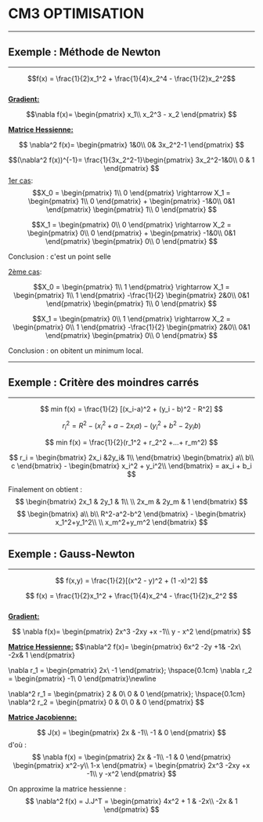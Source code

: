 # CM3 OPTIMISATION 

-----

## Exemple : Méthode de Newton
___________________

$$f(x) = \frac{1}{2}x_1^2 + \frac{1}{4}x_2^4 - \frac{1}{2}x_2^2$$     
<u>__Gradient:__</u>

$$\nabla f(x)= \begin{pmatrix}  
x_1\\
x_2^3 - x_2
\end{pmatrix}
$$

<u>__Matrice Hessienne:__</u>

$$
\nabla^2 f(x)= \begin{pmatrix}
1&0\\
0& 3x_2^2-1
\end{pmatrix}
$$

$$(\nabla^2 f(x))^{-1}= \frac{1}{3x_2^2-1}\begin{pmatrix}
3x_2^2-1&0\\
0 & 1
\end{pmatrix}
$$
<u>1er cas</u>:
$$X_0 = \begin{pmatrix}
1\\ 
0 
\end{pmatrix}
\rightarrow
X_1 = \begin{pmatrix}
1\\ 
0 
\end{pmatrix} +
\begin{pmatrix}
-1&0\\
0&1
\end{pmatrix}
\begin{pmatrix}
1\\
0
\end{pmatrix}
$$

$$X_1 = \begin{pmatrix}
0\\ 
0 
\end{pmatrix}
\rightarrow
X_2 = \begin{pmatrix}
0\\ 
0 
\end{pmatrix} +
\begin{pmatrix}
-1&0\\
0&1
\end{pmatrix}
\begin{pmatrix}
0\\
0
\end{pmatrix}
$$

Conclusion : c'est un point selle  

<u>2ème cas</u>:

$$X_0 = \begin{pmatrix}
1\\ 
1 
\end{pmatrix}
\rightarrow
X_1 = \begin{pmatrix}
1\\ 
1 
\end{pmatrix} -\frac{1}{2}
\begin{pmatrix}
2&0\\
0&1
\end{pmatrix}
\begin{pmatrix}
1\\
0
\end{pmatrix}
$$

$$X_1 = \begin{pmatrix}
0\\ 
1 
\end{pmatrix}
\rightarrow
X_2 = \begin{pmatrix}
0\\ 
1
\end{pmatrix} -\frac{1}{2}
\begin{pmatrix}
2&0\\
0&1
\end{pmatrix}
\begin{pmatrix}
0\\
0
\end{pmatrix}
$$

Conclusion : on obitent un minimum local.

-------------------
## Exemple : Critère des moindres carrés
-----------

 $$ min
 f(x) = \frac{1}{2} [(x_i-a)^2 + (y_i - b)^2 - R^2]
 $$

$$ 
r_i^2 = R^2 - (x_i^2 + a -2x_ia) - (y_i^2+b^2-2y_ib)
$$
 
$$ 
min f(x) = \frac{1}{2}(r_1^2 + r_2^2 +...+ r_m^2)
$$

$$
r_i = \begin{bmatrix}
2x_i &2y_i& 1\\
\end{bmatrix}
\begin{bmatrix}
a\\
b\\
c
\end{bmatrix} - 
\begin{bmatrix}
x_i^2 + y_i^2\\
\end{bmatrix} = ax_i + b_i
$$

Finalement on obtient :
$$
\begin{bmatrix}
2x_1 & 2y_1 & 1\\
\\
2x_m & 2y_m & 1
\end{bmatrix}
$$
$$
\begin{bmatrix}
a\\
b\\
R^2-a^2-b^2
\end{bmatrix} -
\begin{bmatrix}
x_1^2+y_1^2\\
\\
x_m^2+y_m^2
\end{bmatrix}
$$

-------------------
## Exemple : Gauss-Newton
-----------

 $$
 f(x,y) = \frac{1}{2}[(x^2 - y)^2 + (1 -x)^2]
 $$ 
 
 $$
 f(x) = \frac{1}{2}x_1^2 + \frac{1}{4}x_2^4 - \frac{1}{2}x_2^2
 $$        
<u>__Gradient:__</u>

$$
\nabla f(x)= \begin{pmatrix}
2x^3 -2xy +x -1\\
y - x^2
\end{pmatrix}
$$

<u>__Matrice Hessienne:__</u>
$$\nabla^2 f(x)= \begin{pmatrix}
6x^2 -2y +1& -2x\\
-2x&  1
\end{pmatrix}

\nabla r_1 = \begin{pmatrix}
2x\\
-1
\end{pmatrix}; \hspace{0.1cm}
\nabla r_2 = \begin{pmatrix}
-1\\
0
\end{pmatrix}\newline

\nabla^2 r_1 = \begin{pmatrix}
2 & 0\\
0 & 0
\end{pmatrix}; \hspace{0.1cm}
\nabla^2 r_2 = \begin{pmatrix}
0 & 0\\
0 & 0
\end{pmatrix}
$$

<u>__Matrice Jacobienne:__</u>

$$
J(x) = \begin{pmatrix}
2x & -1\\
-1 & 0
\end{pmatrix}
$$
d'où :
$$
\nabla f(x) = \begin{pmatrix}
2x & -1\\
-1 & 0
\end{pmatrix}
\begin{pmatrix}
x^2-y\\
1-x
\end{pmatrix} = \begin{pmatrix}
2x^3 -2xy +x -1\\
y -x^2
\end{pmatrix}
$$ 

On approxime la matrice hessienne :
$$
\nabla^2 f(x) = J.J^T = \begin{pmatrix}
4x^2 + 1 & -2x\\
-2x & 1
\end{pmatrix}
$$




